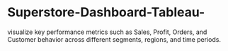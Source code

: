 # Superstore-Dashboard-Tableau-
 visualize key performance metrics such as Sales, Profit, Orders, and Customer behavior across different segments, regions, and time periods.
